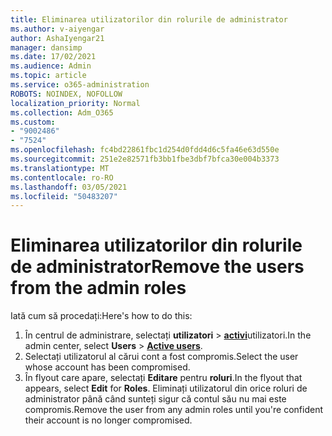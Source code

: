 ```yaml
---
title: Eliminarea utilizatorilor din rolurile de administrator
ms.author: v-aiyengar
author: AshaIyengar21
manager: dansimp
ms.date: 17/02/2021
ms.audience: Admin
ms.topic: article
ms.service: o365-administration
ROBOTS: NOINDEX, NOFOLLOW
localization_priority: Normal
ms.collection: Adm_O365
ms.custom:
- "9002486"
- "7524"
ms.openlocfilehash: fc4bd22861fbc1d254d0fdd4d6c5fa46e63d550e
ms.sourcegitcommit: 251e2e82571fb3bb1fbe3dbf7bfca30e004b3373
ms.translationtype: MT
ms.contentlocale: ro-RO
ms.lasthandoff: 03/05/2021
ms.locfileid: "50483207"
---
```

# <a name="remove-the-users-from-the-admin-roles"></a><span data-ttu-id="920ba-102">Eliminarea utilizatorilor din rolurile de administrator</span><span class="sxs-lookup"><span data-stu-id="920ba-102">Remove the users from the admin roles</span></span>

<span data-ttu-id="920ba-103">Iată cum să procedați:</span><span class="sxs-lookup"><span data-stu-id="920ba-103">Here's how to do this:</span></span>

1. <span data-ttu-id="920ba-104">În centrul de administrare, selectați **utilizatori**  >  [**activi**](https://go.microsoft.com/fwlink/p/?linkid=834822)utilizatori.</span><span class="sxs-lookup"><span data-stu-id="920ba-104">In the admin center, select **Users** > [**Active users**](https://go.microsoft.com/fwlink/p/?linkid=834822).</span></span>
1. <span data-ttu-id="920ba-105">Selectați utilizatorul al cărui cont a fost compromis.</span><span class="sxs-lookup"><span data-stu-id="920ba-105">Select the user whose account has been compromised.</span></span>
1. <span data-ttu-id="920ba-106">În flyout care apare, selectați **Editare** pentru **roluri**.</span><span class="sxs-lookup"><span data-stu-id="920ba-106">In the flyout that appears, select **Edit** for **Roles**.</span></span> <span data-ttu-id="920ba-107">Eliminați utilizatorul din orice roluri de administrator până când sunteți sigur că contul său nu mai este compromis.</span><span class="sxs-lookup"><span data-stu-id="920ba-107">Remove the user from any admin roles until you're confident their account is no longer compromised.</span></span>

